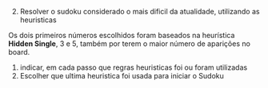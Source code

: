 2. Resolver o sudoku considerado o mais dificil da atualidade, utilizando as heuristicas

Os dois primeiros números escolhidos foram baseados na heurística **Hidden Single**, 3 e 5, também por terem o maior número de aparições no board.
   1. indicar, em cada passo  que regras heuristicas foi ou foram utilizadas
   2. Escolher que ultima heuristica foi usada para iniciar o Sudoku
